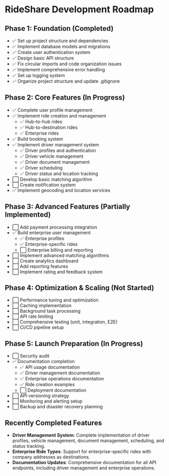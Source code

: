 # RideShare Development Roadmap

## Phase 1: Foundation (Completed)

- ✅ Set up project structure and dependencies
- ✅ Implement database models and migrations
- ✅ Create user authentication system
- ✅ Design basic API structure
- ✅ Fix circular imports and code organization issues
- ✅ Implement comprehensive error handling
- ✅ Set up logging system
- ✅ Organize project structure and update .gitignore

## Phase 2: Core Features (In Progress)

- ✅ Complete user profile management
- ✅ Implement ride creation and management
  - ✅ Hub-to-hub rides
  - ✅ Hub-to-destination rides
  - ✅ Enterprise rides
- ✅ Build booking system
- ✅ Implement driver management system
  - ✅ Driver profiles and authentication
  - ✅ Driver vehicle management
  - ✅ Driver document management
  - ✅ Driver scheduling
  - ✅ Driver status and location tracking
- ⬜ Develop basic matching algorithm
- ⬜ Create notification system
- ✅ Implement geocoding and location services

## Phase 3: Advanced Features (Partially Implemented)

- ⬜ Add payment processing integration
- ✅ Build enterprise user management
  - ✅ Enterprise profiles
  - ✅ Enterprise-specific rides
  - ⬜ Enterprise billing and reporting
- ⬜ Implement advanced matching algorithms
- ⬜ Create analytics dashboard
- ⬜ Add reporting features
- ⬜ Implement rating and feedback system

## Phase 4: Optimization & Scaling (Not Started)

- ⬜ Performance tuning and optimization
- ⬜ Caching implementation
- ⬜ Background task processing
- ⬜ API rate limiting
- ⬜ Comprehensive testing (unit, integration, E2E)
- ⬜ CI/CD pipeline setup

## Phase 5: Launch Preparation (In Progress)

- ⬜ Security audit
- ✅ Documentation completion
  - ✅ API usage documentation
  - ✅ Driver management documentation
  - ✅ Enterprise operations documentation
  - ✅ Ride creation examples
  - ⬜ Deployment documentation
- ⬜ API versioning strategy
- ⬜ Monitoring and alerting setup
- ⬜ Backup and disaster recovery planning

## Recently Completed Features

- **Driver Management System**: Complete implementation of driver profiles, vehicle management, document management, scheduling, and status tracking.
- **Enterprise Ride Types**: Support for enterprise-specific rides with company addresses as destinations.
- **Documentation Updates**: Comprehensive documentation for all API endpoints, including driver management and enterprise operations.
